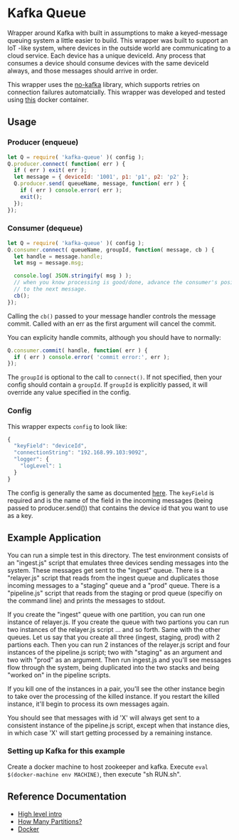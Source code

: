 # Kafka Queue

Wrapper around Kafka with built in assumptions to make a keyed-message queuing system a little easier to build.
This wrapper was built to support an IoT -like system, where devices in the outside world are communicating
to a cloud service.  Each device has a unique deviceId.  Any process that consumes a device should consume
devices with the same deviceId always, and those messages should arrive in order.

This wrapper uses the [no-kafka](https://github.com/oleksiyk/kafka) library, which supports retries on connection
failures automatcially.  This wrapper was developed and tested using [this](https://hub.docker.com/r/ches/kafka/)
docker container.

## Usage

### Producer (enqueue)

```javascript
let Q = require( 'kafka-queue' )( config );
Q.producer.connect( function( err ) {
  if ( err ) exit( err );
  let message = { deviceId: '1001', p1: 'p1', p2: 'p2' };
  Q.producer.send( queueName, message, function( err ) {
    if ( err ) console.error( err );
    exit();
  });
});
```

### Consumer (dequeue)

```javascript
let Q = require( 'kafka-queue' )( config );
Q.consumer.connect( queueName, groupId, function( message, cb ) {
  let handle = message.handle;
  let msg = message.msg;

  console.log( JSON.stringify( msg ) );
  // when you know processing is good/done, advance the consumer's position in the queue
  // to the next message.
  cb();
});
```

Calling the `cb()` passed to your message handler controls the message commit.  Called with
an err as the first argument will cancel the commit.

You can explicity handle commits, although you should have to normally:

```javascript
Q.consumer.commit( handle, function( err ) {
  if ( err ) console.error( 'commit error:', err );
});
```

The `groupId` is optional to the call to `connect()`.  If not specified, then your config
should contain a `groupId`.  If `groupId` is explicitly passed, it will override any value
specified in the config.

### Config

This wrapper expects `config` to look like:

```javascript
{
  "keyField": "deviceId",
  "connectionString": "192.168.99.103:9092",
  "logger": {
    "logLevel": 1
  }
}
```

The config is generally the same as documented [here](https://github.com/oleksiyk/kafka).  The `keyField` is required and is
the name of the field in the incoming messages (being passed to producer.send()) that contains the device id that you want to use
as a key.

## Example Application

You can run a simple test in this directory.  The test environment consists of an "ingest.js" script that emulates three
devices sending messages into the system.  These messages get sent to the "ingest" queue.  There is a "relayer.js" script
that reads from the ingest queue and duplicates those incoming messages to a "staging" queue and a "prod" queue.  There
is a "pipeline.js" script that reads from the staging or prod queue (specifiy on the command line) and prints the messages
to stdout.

If you create the "ingest" queue with one partition, you can run one instance of relayer.js.  If you create the queue with
two partions you can run two instances of the relayer.js script ... and so forth.  Same with the other queues.  Let us say
that you create all three (ingest, staging, prod) with 2 partions each.  Then you can run 2 instances of the relayer.js script
and four instances of the pipeline.js script; two with "staging" as an argument and two with "prod" as an argument.  Then run
ingest.js and you'll see messages flow through the system, being duplicated into the two stacks and being "worked on" in the
pipeline scripts.

If you kill one of the instances in a pair, you'll see the other instance begin to take over the processing of the killed
instance.  If you restart the killed instance, it'll begin to process its own messages again.

You should see that messages with id 'X' will always get sent to a consistent instance of the pipeline.js script, except
when that instance dies, in which case 'X' will start getting processed by a remaining instance.

### Setting up Kafka for this example

Create a docker machine to host zookeeper and kafka.  Execute `eval $(docker-machine env MACHINE)`,
then execute "sh RUN.sh".

## Reference Documentation

* [High level intro](http://blog.cloudera.com/blog/2014/09/apache-kafka-for-beginners/)
* [How Many Partitions?](http://www.confluent.io/blog/how-to-choose-the-number-of-topicspartitions-in-a-kafka-cluster/)
* [Docker](https://hub.docker.com/r/ches/kafka/)

